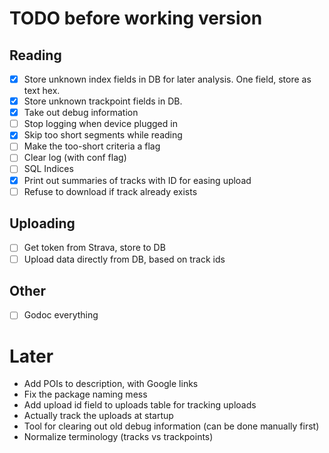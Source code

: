 TODO before working version
===========================

Reading
-------

- [x] Store unknown index fields in DB for later analysis. One field, store as text hex.
- [x] Store unknown trackpoint fields in DB.
- [x] Take out debug information
- [ ] Stop logging when device plugged in
- [x] Skip too short segments while reading
- [ ] Make the too-short criteria a flag
- [ ] Clear log (with conf flag)
- [ ] SQL Indices
- [x] Print out summaries of tracks with ID for easing upload
- [ ] Refuse to download if track already exists

Uploading
---------

- [ ] Get token from Strava, store to DB
- [ ] Upload data directly from DB, based on track ids

Other
-----

- [ ] Godoc everything

Later
=====

- Add POIs to description, with Google links
- Fix the package naming mess
- Add upload id field to uploads table for tracking uploads
- Actually track the uploads at startup
- Tool for clearing out old debug information (can be done manually first)
- Normalize terminology (tracks vs trackpoints)